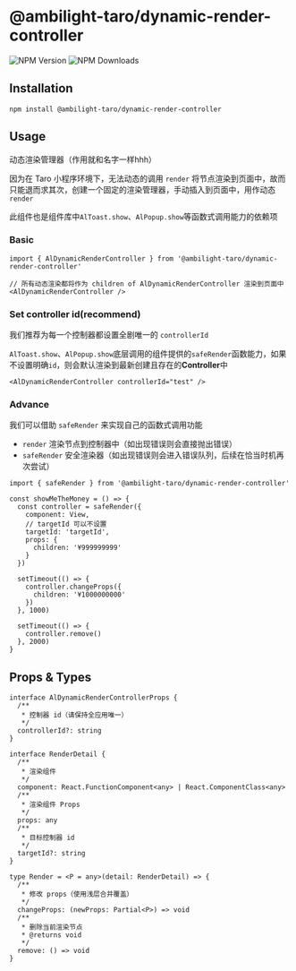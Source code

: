 # @ambilight-taro/dynamic-render-controller

![NPM Version](https://img.shields.io/npm/v/%40ambilight-taro%2Fdynamic-render-controller)
![NPM Downloads](https://img.shields.io/npm/dm/%40ambilight-taro%2Fdynamic-render-controller)

## Installation

```shell
npm install @ambilight-taro/dynamic-render-controller
```

## Usage

动态渲染管理器（作用就和名字一样hhh）

因为在 Taro 小程序环境下，无法动态的调用 `render` 将节点渲染到页面中，故而只能退而求其次，创建一个固定的渲染管理器，手动插入到页面中，用作动态 `render`

此组件也是组件库中`AlToast.show`、`AlPopup.show`等函数式调用能力的依赖项

### Basic

```tsx
import { AlDynamicRenderController } from '@ambilight-taro/dynamic-render-controller'

// 所有动态渲染都将作为 children of AlDynamicRenderController 渲染到页面中
<AlDynamicRenderController />
```

### Set controller id(recommend)

我们推荐为每一个控制器都设置全剧唯一的 `controllerId`

`AlToast.show`、`AlPopup.show`底层调用的组件提供的`safeRender`函数能力，如果不设置明确`id`，则会默认渲染到最新创建且存在的**Controller**中

```tsx
<AlDynamicRenderController controllerId="test" />
```

### Advance

我们可以借助 `safeRender` 来实现自己的函数式调用功能

- `render` 渲染节点到控制器中（如出现错误则会直接抛出错误）
- `safeRender` 安全渲染器（如出现错误则会进入错误队列，后续在恰当时机再次尝试）

```tsx
import { safeRender } from '@ambilight-taro/dynamic-render-controller'

const showMeTheMoney = () => {
  const controller = safeRender({
    component: View,
    // targetId 可以不设置
    targetId: 'targetId',
    props: {
      children: '¥999999999'
    }
  })

  setTimeout(() => {
    controller.changeProps({
      children: '¥1000000000'
    })
  }, 1000)

  setTimeout(() => {
    controller.remove()
  }, 2000)
}
```

## Props & Types

```tsx
interface AlDynamicRenderControllerProps {
  /**
   * 控制器 id（请保持全应用唯一）
   */
  controllerId?: string
}
```

```tsx
interface RenderDetail {
  /**
   * 渲染组件
   */
  component: React.FunctionComponent<any> | React.ComponentClass<any>
  /**
   * 渲染组件 Props
   */
  props: any
  /**
   * 目标控制器 id
   */
  targetId?: string
}

type Render = <P = any>(detail: RenderDetail) => {
  /**
   * 修改 props（使用浅层合并覆盖）
   */
  changeProps: (newProps: Partial<P>) => void
  /**
   * 删除当前渲染节点
   * @returns void
   */
  remove: () => void
}
```
